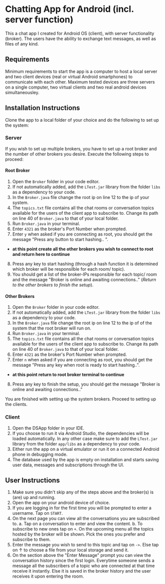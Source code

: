 # Chatting App for Android (incl. server function)

This a chat app I created for Android OS (client), with server functionality (broker).
The users have the ability to exchange text messages, as well as files of any kind.

## Requirements

Minimum requirements to start the app is a computer to host a local server and two client devices
(real or virtual Android smartphones) to communicate with each other. Maximum tested devices are
three servers on a single computer, two virtual clients and two real android devices simultaneousley. 

## Installation Instructions

Clone the app to a local folder of your choice and do the following to set up the system:

### Server

If you wish to set up multiple brokers, you have to set up a root broker and the number of other
brokers you desire. Execute the following steps to proceed:

#### Root Broker

1. Open the `Broker` folder in your code editor.
2. If not automatically added, add the `LTest.jar` library from the folder `libs` as a dependency to 
   your code.
3. In the `Broker.java` file change the root ip on line 12 to the ip of your system.
4. The `topics.txt` file contains all the chat rooms or conversation topics available for the users of the
   client app to subscribe to. Change its path on line 40 of `Broker.java` to that of your local folder.
5. Run `Broker.java` in your terminal.
6. Enter `4321` as the broker's Port Number when prompted.
7. Enter `y` when asked if you are connecting as root, you should get the message "Press any button to start hashing.. ".
- **at this point create all the other brokers you wish to connect to root and return here to continue**
8. Press any key to start hashing (through a hash function it is determined which broker will be responsilble for each
   room/ topic).
9. You should get a list of the broker-IPs responsible for each topic/ room and the message "Broker is online and awaiting
   connections.." (*Return to the other brokers to finish the setup*).

#### Other Brokers

1. Open the `Broker` folder in your code editor.
2. If not automatically added, add the `LTest.jar` library from the folder `libs` as a dependency to 
   your code.
3. In the `Broker.java` file change the root ip on line 12 to the ip of of the system that the root broker
   will run on.
4. Run `Broker.java` in your terminal.
5. The `topics.txt` file contains all the chat rooms or conversation topics available for the users of the
   client app to subscribe to. Change its path on line 40 of `Broker.java` to that of your local folder.
6. Enter `4321` as the broker's Port Number when prompted.
7. Enter `n` when asked if you are connecting as root, you should get the message "Press any key when root is ready to start hashing..".
 - **at this point return to root broker terminal to continue**
8. Press any key to finish the setup, you should get the message "Broker is online and awaiting
   connections.."

You are finished with setting up the system brokers. Proceed to setting up the clients.

### Client

1. Open the DSApp folder in your IDE.
2. If you choose to run it via Android Studio, the dependencies will be loaded automatically. In any other case make sure
   to add the `LTest.jar` library from the folder `app/libs` as a dependency to your code.
3. Either run the app on a virtual emulator or run it on a connected Android phone in debugging mode.
4. The database used by the app is empty on installation and starts saving user data, messages and subscriptions through
   the UI.

## User Instructions

1. Make sure you didn't skip any of the steps above and the broker(s) is (are) up and running.
2. Open the app on your android device of choice.
3. If you are logging in for the first time you will be prompted to enter a username. Tap on `START`.
4. On the next page you can view all the conversations you are subscribed to. 
   a. Tap on a conversation to enter and view the content.
   b. To subscribe to new ones tap on `+`. On the upcoming menu all the topics hosted by the broker will be shown.
      Pick the ones you prefer and subscribe to them.
5. Enter the message you wish to send to this topic and tap on `->`. Else tap on &#x2191; to choose a file from your
   local storage and send it.
6. On the section above the "Enter Message" prompt you can view the conversation history since the first login.
   Everytime someone sends a message all the subscribers of a topic who are connected at that time receive it instantly.
   Else it is saved in the broker history and the user receives it upon entering the room.

